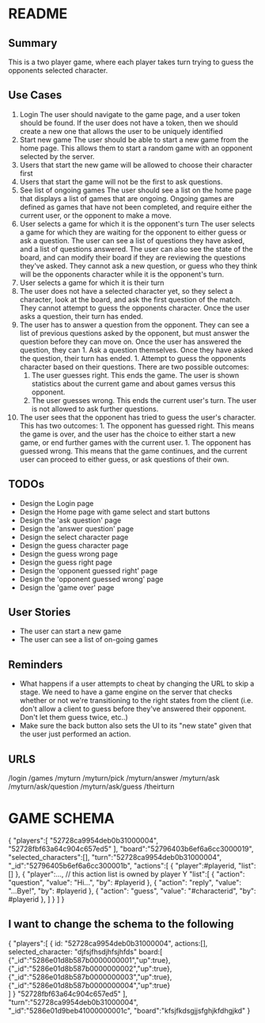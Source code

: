 # README
## Summary
This is a two player game, where each player takes turn trying to guess the opponents selected character.

## Use Cases
1. Login
   The user should navigate to the game page, and a user token should be found. If the user does not have a token, then we should create a new one that allows the user to be uniquely identified
1. Start new game
   The user should be able to start a new game from the home page. This allows them to start a random game with an opponent selected by the server.
  1. Users that start the new game will be allowed to choose their character first
  1. Users that start the game will not be the first to ask questions.
1. See list of ongoing games
   The user should see a list on the home page that displays a list of games that are ongoing. Ongoing games are defined as games that have not been completed, and require either the current user, or the opponent to make a move.
1. User selects a game for which it is the opponent's turn
   The user selects a game for which they are waiting for the opponent to either guess or ask a question. The user can see a list of questions they have asked, and a list of questions answered. The user can also see the state of the board, and can modify their board if they are reviewing the questions they've asked. They cannot ask a new question, or guess who they think will be the opponents character while it is the opponent's turn.
1. User selects a game for which it is their turn
  1. The user does not have a selected character yet, so they select a character, look at the board, and ask the first question of the match. They cannot attempt to guess the opponents character. Once the user asks a question, their turn has ended.
  1. The user has to answer a question from the opponent. They can see a list of previous questions asked by the opponent, but must answer the question before they can move on. Once the user has answered the question, they can
    1. Ask a question themselves. Once they have asked the question, their turn has ended. 
    1. Attempt to guess the opponents character based on their questions. There are two possible outcomes:
      1. The user guesses right. This ends the game. The user is shown statistics about the current game and about games versus this opponent.
      1. The user guesses wrong. This ends the current user's turn. The user is not allowed to ask further questions.
  1. The user sees that the opponent has tried to guess the user's character. This has two outcomes:
    1. The opponent has guessed right. This means the game is over, and the user has the choice to either start a new game, or end further games with the current user.
    1. The opponent has guessed wrong. This means that the game continues, and the current user can proceed to either guess, or ask questions of their own.

## TODOs
* Design the Login page
* Design the Home page with game select and start buttons
* Design the 'ask question' page
* Design the 'answer question' page
* Design the select character page
* Design the guess character page
* Design the guess wrong page
* Design the guess right page
* Design the 'opponent guessed right' page
* Design the 'opponent guessed wrong' page
* Design the 'game over' page

## User Stories
* The user can start a new game
* The user can see a list of on-going games

## Reminders
* What happens if a user attempts to cheat by changing the URL to skip a stage. We need to have a game engine on the server that checks whether or not we're transitioning to the right states from the client (i.e. don't allow a client to guess before they've answered their opponent. Don't let them guess twice, etc..)
* Make sure the back button also sets the UI to its "new state" given that the user just performed an action.

## URLS
/login
/games
/myturn
  /myturn/pick
  /myturn/answer
  /myturn/ask
    /myturn/ask/question
    /myturn/ask/guess
/theirturn

# GAME SCHEMA
{
  "players":[
    "52728ca9954deb0b31000004",
    "52728fbf63a64c904c657ed5"
  ],
  "board":"52796403b6ef6a6cc3000019",
  "selected_characters":[],
  "turn":"52728ca9954deb0b31000004",
  "_id":"52796405b6ef6a6cc300001b",
  "actions":[
    {
      "player":#playerid, 
      "list":[]
    },
    {
      "player":..., // this action list is owned by player Y
      "list":[
        {
          "action": "question",
          "value": "Hi...",
          "by": #playerid
        },
        {
          "action": "reply",
          "value": "...Bye!",
          "by": #playerid
        },
        {
          "action": "guess",
          "value": "#characterid",
          "by": #playerid
        },
      ]
    }
  ]
}

## I want to change the schema to the following
  {
    "players":[
      {
        id: "52728ca9954deb0b31000004",
        actions:[],
        selected_character: "djfsjfhsdjhfsjhfds"
        board:[
          {"_id":"5286e01d8b587b0000000001","up":true},
          {"_id":"5286e01d8b587b0000000002","up":true},
          {"_id":"5286e01d8b587b0000000003","up":true},
          {"_id":"5286e01d8b587b0000000004","up":true}        
        ]
      }
      "52728fbf63a64c904c657ed5"
    ],
    "turn":"52728ca9954deb0b31000004",
    "_id":"5286e01d9beb41000000001c",
    "board":"kfsjfkdsgjjsfghjkfdhgjkd"
  }